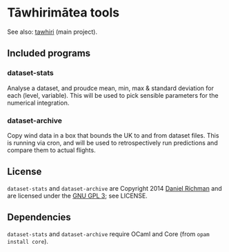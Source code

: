 # T&#257;whirim&#257;tea tools

See also: [tawhiri](https://github.com/cuspaceflight/tawhiri) (main project).

## Included programs

### dataset-stats

Analyse a dataset, and proudce mean, min, max & standard deviation for each
(level, variable). This will be used to pick sensible parameters for the
numerical integration.

### dataset-archive

Copy wind data in a box that bounds the UK to and from dataset files. This is
running via cron, and will be used to retrospectively run predictions and
compare them to actual flights.

## License

`dataset-stats` and `dataset-archive` are Copyright 2014
[Daniel Richman](http://www.danielrichman.co.uk/) and are licensed under the
[GNU GPL 3](http://gplv3.fsf.org/); see LICENSE.

## Dependencies

`dataset-stats` and `dataset-archive` require OCaml and Core
(from `opam install core`).
